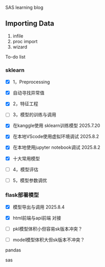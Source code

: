 SAS learning blog

## Importing Data

1. infile
2. proc import
3. wizard

To-do  list

### sklearn

* [X]  1，Preprocessing

  * [X]  自动寻找异常值
* [X]  2，特征工程
* [ ]  3，模型的训练与调用

  * [X]  在kanggle使用 sklearn训练模型 2025.7.20
  * [X]  在本地VScode使用虚拟环境调试 2025.8.2
  * [X]  在本地使用jupyter notebook调试 2025.8.2
  * [X]  十大常用模型
* [ ]  4，模型评估
* [ ]  5，模型参数调优

### flask部署模型

* [X]  模型导出与调用 2025.8.4
* [X]  html前端与api前端 对接

  * [ ]  pkl模型体积小但容易sk版本冲突？
  * [ ]  model模型体积大但sk版本不冲突？

pandas

sas
